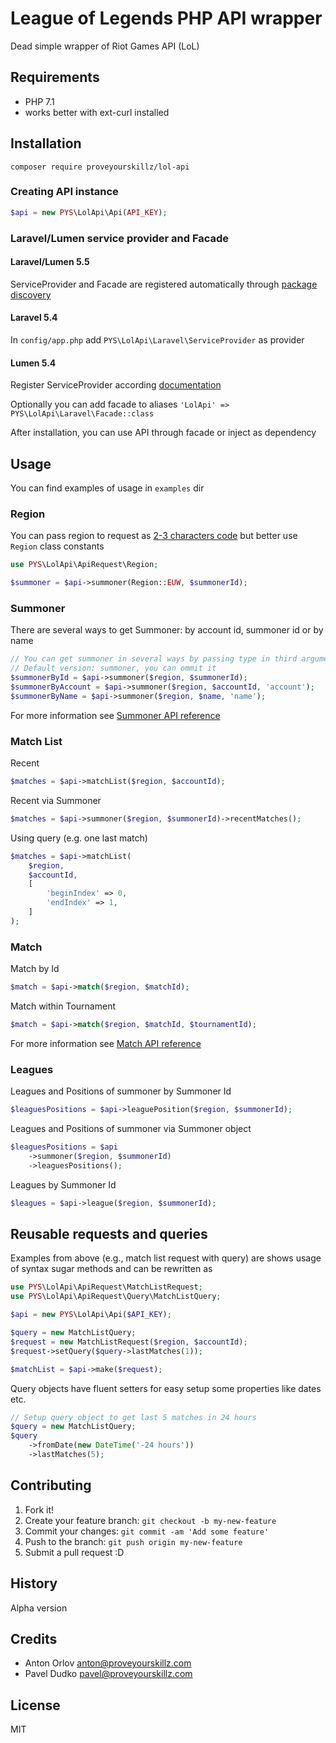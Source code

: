 # League of Legends PHP API wrapper

Dead simple wrapper of Riot Games API (LoL)

## Requirements
* PHP 7.1
* works better with ext-curl installed

## Installation

`composer require proveyourskillz/lol-api`

### Creating API instance
```php
$api = new PYS\LolApi\Api(API_KEY);
```
### Laravel/Lumen service provider and Facade

#### Laravel/Lumen 5.5
ServiceProvider and Facade are registered automatically through [package discovery](https://laravel.com/docs/5.5/packages#package-discovery)

#### Laravel 5.4
In `config/app.php` add `PYS\LolApi\Laravel\ServiceProvider` as provider

#### Lumen 5.4
Register ServiceProvider according [documentation](https://lumen.laravel.com/docs/5.5/providers#registering-providers)

Optionally you can add facade to aliases `'LolApi' => PYS\LolApi\Laravel\Facade::class`

After installation, you can use API through facade or inject as dependency

## Usage

You can find examples of usage in `examples` dir

### Region
You can pass region to request as [2-3 characters code](https://developer.riotgames.com/regional-endpoints.html) but better use `Region` class constants

```php
use PYS\LolApi\ApiRequest\Region;

$summoner = $api->summoner(Region::EUW, $summonerId);
```

### Summoner
There are several ways to get Summoner: by account id, summoner id or by name

```php
// You can get summoner in several ways by passing type in third argument
// Default version: summoner, you can ommit it
$summonerById = $api->summoner($region, $summonerId);
$summonerByAccount = $api->summoner($region, $accountId, 'account');
$summonerByName = $api->summoner($region, $name, 'name');
```

For more information see [Summoner API reference](https://developer.riotgames.com/api-methods/#summoner-v3)

### Match List

Recent

```php
$matches = $api->matchList($region, $accountId);
```
Recent via Summoner

```php
$matches = $api->summoner($region, $summonerId)->recentMatches();
```

Using query (e.g. one last match)

```php
$matches = $api->matchList(
    $region,
    $accountId,
    [
        'beginIndex' => 0,
        'endIndex' => 1,
    ]
);
```

### Match
Match by Id

```php
$match = $api->match($region, $matchId);
```

Match within Tournament

```php
$match = $api->match($region, $matchId, $tournamentId);
```
For more information see [Match API reference](https://developer.riotgames.com/api-methods/#match-v3)

### Leagues

Leagues and Positions of summoner by Summoner Id

```php
$leaguesPositions = $api->leaguePosition($region, $summonerId);
```

Leagues and Positions of summoner via Summoner object

```php
$leaguesPositions = $api
    ->summoner($region, $summonerId)
    ->leaguesPositions();
```

Leagues by Summoner Id

```php
$leagues = $api->league($region, $summonerId);
```

## Reusable requests and queries
Examples from above (e.g., match list request with query) are shows usage of syntax sugar methods and can be rewritten as

```php
use PYS\LolApi\ApiRequest\MatchListRequest;
use PYS\LolApi\ApiRequest\Query\MatchListQuery;

$api = new PYS\LolApi\Api($API_KEY);

$query = new MatchListQuery;
$request = new MatchListRequest($region, $accountId);
$request->setQuery($query->lastMatches(1));

$matchList = $api->make($request);
```

Query objects have fluent setters for easy setup some properties like dates etc.

```php
// Setup query object to get last 5 matches in 24 hours
$query = new MatchListQuery;
$query
    ->fromDate(new DateTime('-24 hours'))
    ->lastMatches(5);
``` 

## Contributing

1. Fork it!
2. Create your feature branch: `git checkout -b my-new-feature`
3. Commit your changes: `git commit -am 'Add some feature'`
4. Push to the branch: `git push origin my-new-feature`
5. Submit a pull request :D

## History

Alpha version

## Credits
- Anton Orlov <anton@proveyourskillz.com>
- Pavel Dudko <pavel@proveyourskillz.com>

## License

MIT 

